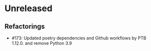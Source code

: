 # Unreleased

## Refactorings

 - #173: Updated poetry dependencies and Github workflows by PTB 1.12.0. and remove Python 3.9